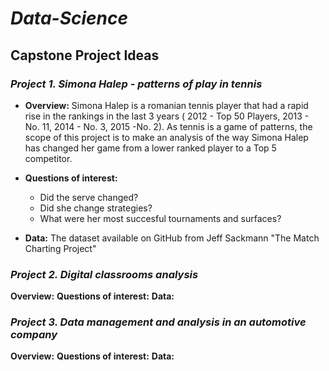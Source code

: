 # *Data-Science*

## **Capstone Project Ideas**

### *Project 1. Simona Halep  - patterns of play in tennis*
* **Overview:** 
Simona Halep is a romanian tennis player that had a rapid rise in the rankings in the last 3 years ( 2012 - Top 50 Players, 2013 - No. 11, 2014 - No. 3, 2015 -No. 2). As tennis is a game of patterns, the scope of this project is to make an analysis of the way Simona Halep has changed her game from a lower ranked player to a Top 5 competitor.

* **Questions of interest:**
    + Did the serve changed?
    + Did she change strategies?
    + What were her most succesful tournaments and surfaces?
    
* **Data:** The dataset available on GitHub from Jeff Sackmann "The Match Charting Project"

### *Project 2. Digital classrooms analysis*
**Overview:**
**Questions of interest:**
**Data:** 

### *Project 3. Data management and analysis in an automotive company*
**Overview:**
**Questions of interest:**
**Data:**
